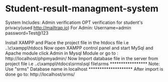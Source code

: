 # Student-result-managment-system

System Includes:
Admin verificatiom
OPT verification for student's privacy(used http://mailtrap.io)
For Admin: Username=admin
            password=Test@123


Install XAMPP and Place the project file in the htdocs file i.e ..\c\xampp\htdocs
Now open XAMPP control panel and start MySql and Apache module
click Admin in Mysql Module or go to : http://localhost/phpmyadmin/
Now Import database file in the server from project file i.e ..c\xampp\htdocs\srms\sql file\srms
*****************    Note: Use "srms" Database name in localhost   ********************
After import is done go to: http://localhost/srms/ 



